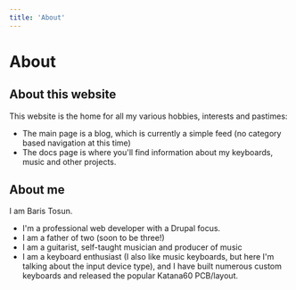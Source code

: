 ```yaml
---
title: 'About'
---
```


# About
## About this website
This website is the home for all my various hobbies, interests and pastimes:
- The main page is a blog, which is currently a simple feed (no category based navigation at this time)
- The docs page is where you'll find information about my keyboards, music and other projects.

## About me
I am Baris Tosun.
- I'm a professional web developer with a Drupal focus.
- I am a father of two (soon to be three!)
- I am a guitarist, self-taught musician and producer of music
- I am a keyboard enthusiast (I also like music keyboards, but here I'm talking about the input device type), and I
  have built numerous custom keyboards and released the popular Katana60 PCB/layout.
